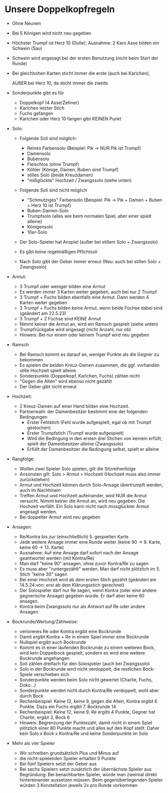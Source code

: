 # Unsere Doppelkopfregeln
- Ohne Neunen
- Bei 5 Königen wird nicht neu gegeben
- Höchster Trumpf ist Herz 10 (Dulle); Ausnahme: 2 Karo Asse bilden ein Schwein (Sau)
- Schwein wird angesagt bei der ersten Benutzung (nicht beim Start der Runde)
- Bei gleichhohen Karten sticht immer die erste (auch bei Karlchen), 

  AUßER bei Herz 10, da sticht immer die zweite
- Sonderpunkte gibt es für
	- Doppelkopf (4 Asse/Zehner)
	- Karlchen letzter Stich
	- Fuchs gefangen
	- Karlchen oder Herz 10 fangen gibt KEINEN Punkt

- Solo: 
	- Folgende Soli sind möglich: 
		- Reines Farbensolo (Beispiel: Pik -> NUR Pik ist Trumpf)
		- Damensolo
		- Bubensolo
		- Fleischlos (ohne Trumpf)
		- Köhler (Könige, Damen, Buben sind Trumpf)
		- stilles Solo (beide Kreuzdamen)
		- "mißglückte" Hochzeit / Zwangssolo (siehe unten)

	- Folgende Soli sind nicht möglich
		- "Schmutziges" Farbensolo (Beispiel: Pik -> Pik + Damen + Buben + Herz 10 ist Trumpf)
		- Buben-Damen-Solo
		- Trumpfsolo (alles wie beim normalen Spiel, aber einer spielt alleine)
		- Königensolo
		- 10er-Solo

	- Der Solo-Spieler hat Anspiel (außer bei stillem Solo + Zwangssolo)
	- Es gibt keine regelmäßigen Pflichtsoli
	- Nach Solo gibt der Geber immer erneut (Neu: auch bei stillen Solo + Zwangssolo)

- Armut: 
	- 3 Trumpf oder weniger bilden eine Armut
	- Es werden immer 3 Karten weiter gegeben, auch bei nur 2 Trumpf
	- 3 Trumpf + Fuchs bilden ebenfalls eine Armut. Dann werden 4 Karten weiter gegeben
	- 3 Trumpf + Fuchs bilden keine Armut, wenn beide Füchse dabei sind (geändert am 22.5.23)
	- 3 Trumpf + 2 Füchse sind KEINE Armut
	- Nimmt keiner die Armut an, wird ein Ramsch gespielt (siehe unten)
	- Trumpfrückgabe wird angesagt (nicht Anzahl, nur ob)
	- Hinweis: Bei nur einem oder keinem Trumpf wird neu gegeben

- Ramsch
    - Bei Ramsch kommt es darauf an, weniger Punkte als die Gegner zu bekommen
    - Es spielen die beiden Kreuz-Damen zusammen, die ggf. vorhanden stille Hochzeit spielt alleine
    - Sonderpunkte (Doppelkopf, Karlchen, Fuchs) zählen nicht
    - "Gegen die Alten" wird ebenso nicht gezählt
    - Der Geber gibt nicht erneut 
    
- Hochzeit:
	- 2 Kreuz-Damen auf einer Hand bilden eine Hochzeit. 
	- Partnerwahl: der Damenbesitzer bestimmt eine der folgenden Bedingungen
		- Erster Fehlstich (Fehl wurde aufgespielt, egal ob mit Trumpf gestochen)
		- Erster Trumpfstich (Trumpf wurde aufgespielt)
		- Wird die Bedingung in den ersten drei Stichen von keinem erfüllt, spielt der
		  Damenbesitzer alleine (Zwangssolo)
		- Erfüllt der Damenbesitzer die Bedingung selbst, spielt er alleine

- Rangfolge: 
	- Wollen zwei Spieler Solo spielen, gilt die Sitzreihenfolge
	- Ansonsten gilt: Solo > Armut > Hochzeit (Hochzeit muss also immer zurückstehen)
	- Armut und Hochzeit können durch Solo-Ansage übertrumpft werden, auch im Nachhinein
	- Treffen Armut und Hochzeit aufeinander, wird NUR die Armut versucht. Nimmt keiner die
	  Armut an, wird neu gegeben. Die Hochzeit verfällt. Ein Solo kann nicht nach missglückter
	  Armut angesagt werden.
	- Bei doppelter Armut wird neu gegeben

- Ansagen:
	- Re/Kontra bis zur (einschließlich) 5. gespielten Karte
	- Jede weitere Ansage immer eine Runde weiter (keine 90 -> 9. Karte, keine 60 -> 13. Karte)
	- Ausnahme: Auf eine Ansage darf sofort nach der Ansage geantwortet werden (mit Kontra/Re)
	- Man darf "keine 90" ansagen, ohne zuvor Kontra/Re zu sagen
	- Es muss aber "runtergezählt" werden. Man darf nicht plötzlich im 5. Stich "keine 30" sagen
	- Bei einer Hochzeit wird ab dem ersten Stich gezählt (geändert am 14.5.24 von: erst ab dem Klärungsstich gerechnet)
	- Der Solospieler darf nur Re sagen, wenn Kontra (oder eine andere gegnerische Ansage) 
	  gegeben wurde. Er darf aber keine 90 ansagen. 
	- Kontra beim Zwangssolo nur als Antwort auf Re oder andere Ansagen.

- Bockrunde/Wertung/Zählweise:
	- verlorenes Re oder Kontra ergibt eine Bockrunde
	- Damit ergibt Kontra + Re in einem Spiel immer eine Bockrunde
	- Nullspiel ergibt auch Bockrunde
	- Kommt es in einer laufenden Bockrunde zu einem weiteren Bock, wird kein Doppelbock gespielt, sondern es wird eine weitere Bockrunde angehangen
	- Soli zählen dreifach für den Solospieler (auch bei Zwangssolo)
	- Solo in der Bockrunde wird nicht verdoppelt, die restlichen Bock-Spiele verschieben sich
	- Sonderpunkte werden beim Solo nicht gewertet (Charlie, Fuchs, Doko...)
	- Sonderpunkte werden nicht durch Kontra/Re verdoppelt, wohl aber durch Bock
	- Rechenbeispiel: Keine 12, keine 9, gegen die Alten, Kontra ergibt 6 Punkte. 
	  Dazu ein Fuchs ergibt 7. Bockrunde 14
	- Rechenbeispiel: Keine 12, keine 9, Re ergibt 4 Punkte, Gegner hat Charlie, ergibt 3, Bock 6
	- Hinweis: Begrenzung der Punktezahl, damit nicht in einem Spiel plötzlich einer 80 Punkte 
	  macht und alles auf den Kopf stellt. Daher kein Solo x Bock x Kontra/Re und keine
	  Sonderpunkte im Solo

- Mehr als vier Spieler 
	- Wir schreiben grundsätzlich Plus und Minus auf
	- die nicht-spielenden Spieler erhalten 0 Punkte
	- Bei fünf Spielern setzt der Geber aus
	- Bei sechs Spielern setzt zusätzlich der übernächste Spieler aus
	  Begründung: Bei benachbarten Spieler, würde man zweimal direkt hintereinander aussetzen müssen. 
	  Beim gegenüberliegenden Spieler würden 3 Konstellation jeweils 2x pro Runde vorkommen
